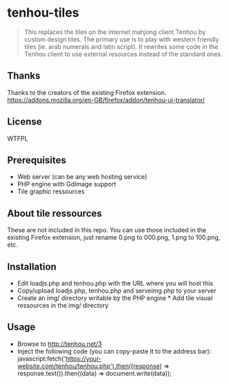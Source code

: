 # tenhou-tiles

> This replaces the tiles on the internet mahjong client Tenhou by custom design tiles.
> The primary use is to play with western friendly tiles (ie. arab numerals and latin script).
> It rewrites some code in the Tenhou client to use external resources instead of the standard ones.

## Thanks

Thanks to the creators of the existing Firefox extension.
https://addons.mozilla.org/en-GB/firefox/addon/tenhou-ui-translator/

## License

WTFPL

## Prerequisites

* Web server (can be any web hosting service)
* PHP engine with GdImage support
* Tile graphic ressources

## About tile ressources

These are not included in this repo.
You can use those included in the existing Firefox extension, just rename 0.png to 000.png, 1.png to 100.png, etc.

## Installation

* Edit loadjs.php and tenhou.php with the URL where you will host this
* Copy/upload loadjs.php, tenhou.php and serveimg.php to your server
* Create an img/ directory writable by the PHP engine
* Add tile visual ressources in the img/ directory

## Usage

* Browse to http://tenhou.net/3
* Inject the following code (you can copy-paste it to the address bar):
javascript:fetch('https://your-website.com/tenhou/tenhou.php').then((response) => response.text()).then((data) => document.write(data));
